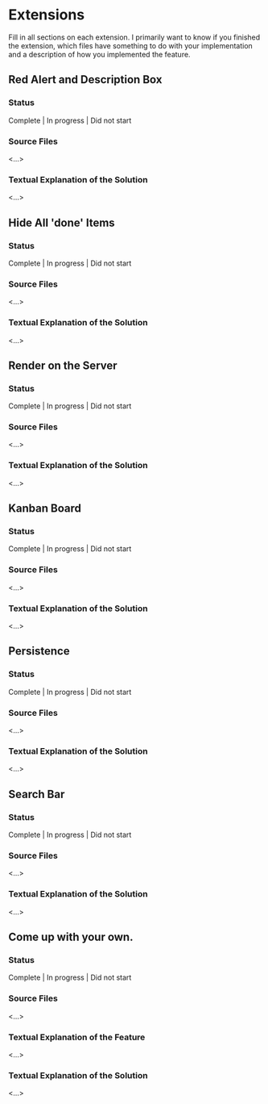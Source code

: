 # Extensions

Fill in all sections on each extension. I primarily want to know if you finished
the extension, which files have something to do with your implementation and a
description of how you implemented the feature.


## Red Alert and Description Box
  
### Status
Complete | In progress | Did not start
### Source Files
<...>
### Textual Explanation of the Solution
<...>

## Hide All 'done' Items
  
### Status
Complete | In progress | Did not start
### Source Files
<...>
### Textual Explanation of the Solution
<...>

## Render on the Server

### Status
Complete | In progress | Did not start
### Source Files
<...>
### Textual Explanation of the Solution
<...>

## Kanban Board

### Status
Complete | In progress | Did not start
### Source Files
<...>
### Textual Explanation of the Solution
<...>

## Persistence
  
### Status
Complete | In progress | Did not start
### Source Files
<...>
### Textual Explanation of the Solution
<...>

## Search Bar 
  
### Status
Complete | In progress | Did not start
### Source Files
<...>
### Textual Explanation of the Solution
<...>

## Come up with your own.

### Status
Complete | In progress | Did not start
### Source Files
<...>
### Textual Explanation of the Feature
<...>
### Textual Explanation of the Solution
<...>
